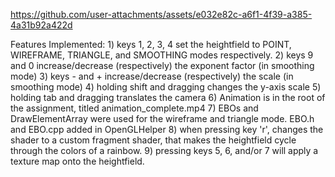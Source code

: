 
https://github.com/user-attachments/assets/e032e82c-a6f1-4f39-a385-4a31b92a422d

Features Implemented:
    1) keys 1, 2, 3, 4 set the heightfield to POINT, WIREFRAME, TRIANGLE, and SMOOTHING modes respectively. 
    2) keys 9 and 0 increase/decrease (respectively) the exponent factor (in smoothing mode)
    3) keys - and + increase/decrease (respectively) the scale (in smoothing mode)
    4) holding shift and dragging changes the y-axis scale
    5) holding tab and dragging translates the camera
    6) Animation is in the root of the assignment, titled animation_complete.mp4
    7) EBOs and DrawElementArray were used for the wireframe and triangle mode. EBO.h and EBO.cpp added in OpenGLHelper
    8) when pressing key 'r', changes the shader to a custom fragment shader, that makes the heightfield cycle through the colors of a rainbow.
    9) pressing keys 5, 6, and/or 7 will apply a texture map onto the heightfield.



